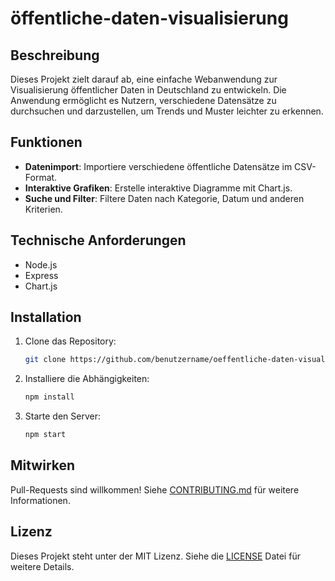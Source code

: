 # öffentliche-daten-visualisierung

## Beschreibung
Dieses Projekt zielt darauf ab, eine einfache Webanwendung zur Visualisierung öffentlicher Daten in Deutschland zu entwickeln. Die Anwendung ermöglicht es Nutzern, verschiedene Datensätze zu durchsuchen und darzustellen, um Trends und Muster leichter zu erkennen.

## Funktionen
- **Datenimport**: Importiere verschiedene öffentliche Datensätze im CSV-Format.
- **Interaktive Grafiken**: Erstelle interaktive Diagramme mit Chart.js.
- **Suche und Filter**: Filtere Daten nach Kategorie, Datum und anderen Kriterien.

## Technische Anforderungen
- Node.js
- Express
- Chart.js

## Installation
1. Clone das Repository:
   ```bash
   git clone https://github.com/benutzername/oeffentliche-daten-visualisierung.git
   ```
2. Installiere die Abhängigkeiten:
   ```bash
   npm install
   ```
3. Starte den Server:
   ```bash
   npm start
   ```

## Mitwirken
Pull-Requests sind willkommen! Siehe [CONTRIBUTING.md](CONTRIBUTING.md) für weitere Informationen.

## Lizenz
Dieses Projekt steht unter der MIT Lizenz. Siehe die [LICENSE](LICENSE) Datei für weitere Details.
